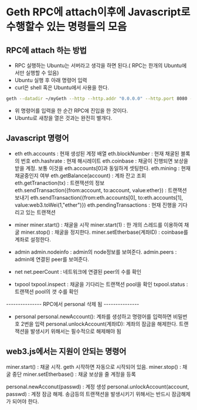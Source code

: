 # Geth RPC에 attach이후에 Javascript로 수행할수 있는 명령들의 모음

## RPC에 attach 하는 방법

- RPC 실행하는 Ubuntu는 서버라고 생각을 하면 된다.( RPC는 한개의 Ubuntu에서만 실행할 수 있음)
- Ubuntu 실행 후 아래 명령어 입력
- curl은 shell 혹은 Ubuntu에서 사용을 한다.

```sh
geth --datadir ~/myGeth --http --http.addr "0.0.0.0" --http.port 8080 --http.corsdomain "\*" --http.api "admin,miner,txpool,web3,personal,eth,net" --allow-insecure-unlock --syncmode full --networkid 50 console
```

- 위 명령어를 입력을 한 순간 RPC에 진입을 한 것이다.
- Ubuntu로 새창을 열은 것과는 완전히 별개다.

## Javascript 명령어

- eth
  eth.accounts : 현재 생성된 계정 배열
  eth.blockNumber : 현재 채굴된 블록의 번호
  eth.hashrate : 현재 해시레이트
  eth.coinbase : 채굴이 진행되면 보상을 받을 계정. 보통 이것을 eth.accounts[0]과 동일하게 셋팅한다.
  eth.mining : 현재 채굴중인지 여부
  eth.getBalance(account) : 계좌 잔고 조회
  eth.getTranaction(tx) : 트랜잭션의 정보
  eth.sendTransaction({from:account, to:account, value:ether}) : 트랜잭션 보내기
  eth.sendTransaction({from:eth.accounts[0], to:eth.accounts[1], value:web3.toWei(1,"ether")})
  eth.pendingTransactions : 현재 진행을 기다리고 있는 트랜잭션

- miner
  miner.start() : 채굴을 시작
  miner.start(1) : 한 개의 스레드를 이용하여 채굴
  miner.stop() : 채굴을 정지한다.
  miner.setEtherbase(계좌ID) : coinbase를 계좌로 설정한다.

- admin
  admin.nodeinfo : admin의 node정보를 보여준다.
  admin.peers : admin에 연결된 peer를 보여준다.

- net
  net.peerCount : 네트워크에 연결된 peer의 수를 확인

- txpool
  txpool.inspect : 채굴을 기다리는 트랜잭션 pool을 확인
  txpool.status : 트랜잭션 pool의 갯 수를 확인

--------------- RPC에서 personal 삭제 됨 ---------------

- personal
  personal.newAccount(): 계좌를 생성하고 명령어를 입력하면 비밀번호 2번을 입력
  personal.unlockAccount(계좌ID): 계좌의 잠금을 해제한다. 트랜잭션을 발생시키 위해서는 필수적으로 해제해야 됨

## web3.js에서는 지원이 안되는 명령어

miner.start() : 채굴 시작. geth 시작하면 자동으로 시작되어 있음.
miner.stop() : 채굴 중단
miner.setEtherbase() : 채굴 보상을 줄 계정을 등록

personal.newAcconut(passwd) : 계정 생성
personal.unlockAccount(account, passwd) : 계정 잠금 해제. 송금등의 트랜잭션을 발생시키기 위해서는 반드시 잠금해제가 되어야 한다.
